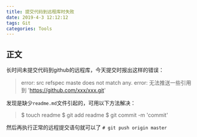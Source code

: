 ```yaml
---
title: 提交代码到远程库时失败
date: 2019-4-3 12:12:12
tags: Git
categories: Tools
---
```


## 正文

长时间未提交代码到github的远程库，今天提交时报出这样的错误：

> error: src refspec maste does not match any.
error: 无法推送一些引用到 'https://github.com/xxx/xxx.git'

发现是缺少`readme.md`文件引起的，可用以下方法解决：

> $ touch readme
$ git add readme
$ git commit -m 'commit'

然后再执行正常的远程提交语句就可以了
`# git push origin master`
